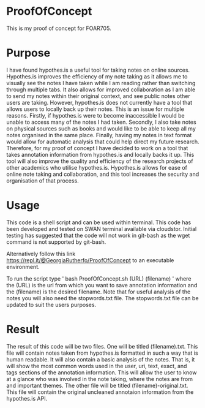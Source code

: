 # ProofOfConcept
This is my proof of concept for FOAR705.

# Purpose
I have found hypothes.is a useful tool for taking notes on online sources. Hypothes.is improves the efficiency of my note taking as it allows me to visually see the notes I have taken while I am reading rather than switching through multiple tabs. It also allows for improved collaboration as I am able to send my notes within their original context, and see public notes other users are taking. However, hypothes.is does not currently have a tool that allows users to locally back up their notes. This is an issue for multiple reasons. Firstly, if hypothes.is were to become inaccessible I would be unable to access many of the notes I had taken. Secondly, I also take notes on physical sources such as books and would like to be able to keep all my notes organised in the same place. Finally, having my notes in text format would allow for automatic analysis that could help direct my future research. Therefore, for my proof of concept I have decided to work on a tool that takes annotation information from hypothes.is and locally backs it up. This tool will also improve the quality and efficiency of the research projects of other academics who utilise hypothes.is. Hypothes.is allows for ease of online note taking and collaboration, and this tool increases the security and organisation of that process. 

# Usage
This code is a shell script and can be used within terminal. This code has been developed and tested on SWAN terminal available via cloudstor. Initial testing has suggested that the code will not work in git-bash as the wget command is not supported by git-bash.

Alternatively follow this link https://repl.it/@GeorgiaRutherfo/ProofOfConcept to an executable environment.

To run the script type ' bash ProofOfConcept.sh (URL) (filename) ' where the (URL) is the url from which you want to save annotation information and the (filename) is the desired filename. Note that for useful analysis of the notes you will also need the stopwords.txt file. The stopwords.txt file can be updated to suit the users purposes.

# Result
The result of this code will be two files. One will be titled (filename).txt. This file will contain notes taken from hypothes.is formatted in such a way that is human readable. It will also contain a basic analysis of the notes. That is, it will show the most common words used in the user, uri, text, exact, and tags sections of the annotation information. This will allow the user to know at a glance who was involved in the note taking, where the notes are from and important themes. The other file will be titled (filename)-original.txt. This file will contain the original uncleaned annotaion information from the hypothes.is API. 
